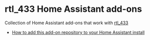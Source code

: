 # rtl_433 Home Assistant add-ons

Collection of Home Assistant add-ons that work with [rtl_433](https://github.com/merbanan/rtl_433)

* [How to add this add-on repository to your Home Assistant install](https://home-assistant.io/hassio/installing_third_party_addons/)
